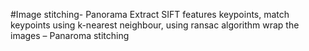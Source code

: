 #Image stitching- Panorama
Extract SIFT features keypoints, match keypoints using k-nearest neighbour, using ransac algorithm wrap the images – Panaroma stitching
